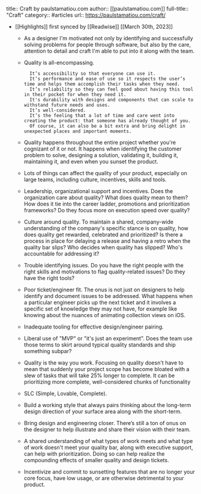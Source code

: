 title:: Craft by paulstamatiou.com
author:: [[paulstamatiou.com]]
full-title:: "Craft"
category:: #articles
url:: https://paulstamatiou.com/craft/

- [[Highlights]] first synced by [[Readwise]] [[March 30th, 2023]]
	- As a designer I'm motivated not only by identifying and successfully solving problems for people through software, but also by the care, attention to detail and craft I'm able to put into it along with the team.
	- Quality is all-encompassing.
	    
	        It’s accessibility so that everyone can use it.
	        It’s performance and ease of use so it respects the user’s time and helps them accomplish their tasks when they need.
	        It’s reliability so they can feel good about having this tool in their pocket for when they need it.
	        It's durability with designs and components that can scale to withstand future needs and uses.
	        It’s well-considered.
	        It’s the feeling that a lot of time and care went into creating the product: that someone has already thought of you.
	        Of course, it can also be a bit extra and bring delight in unexpected places and important moments.
	- Quality happens throughout the entire project whether you're cognizant of it or not. It happens when identifying the customer problem to solve, designing a solution, validating it, building it,  maintaining it, and even when you sunset the product.
	- Lots of things can affect the quality of your product, especially on large teams, including culture, incentives, skills and tools.
	- Leadership, organizational support and incentives. Does the organization care about quality? What does quality mean to them? How does it tie into the career ladder, promotions and prioritization frameworks? Do they focus more on execution speed over quality?
	- Culture around quality. To maintain a shared, company-wide understanding of the company's specific stance is on quality, how does quality get rewarded, celebrated and prioritized? Is there a process in place for delaying a release and having a retro when the quality bar slips? Who decides when quality has slipped? Who's accountable for addressing it?
	- Trouble identifying issues. Do you have the right people with the right skills and motivations to flag quality-related issues? Do they have the right tools?
	- Poor ticket/engineer fit. The onus is not just on designers to help identify and document issues to be addressed. What happens when a particular engineer picks up the next ticket and it involves a specific set of knowledge they may not have, for example like knowing about the nuances of animating collection views on iOS.
	- Inadequate tooling for effective design/engineer pairing.
	- Liberal use of "MVP" or "it's just an experiment". Does the team use those terms to skirt around typical quality standards and ship something subpar?
	- Quality is the way you work. Focusing on quality doesn't have to mean that suddenly your project scope has become bloated with a slew of tasks that will take 25% longer to complete. It can be prioritizing more complete, well-considered chunks of functionality
	- SLC (Simple, Lovable, Complete).
	- Build a working style that always pairs thinking about the long-term design direction of your surface area along with the short-term.
	- Bring design and engineering closer. There’s still a ton of onus on the designer to help illustrate and share their vision with their team.
	- A shared understanding of what types of work meets and what type of work doesn't meet your quality bar, along with executive support, can help with prioritization. Doing so can help realize the compounding effects of smaller quality and design tickets.
	- Incentivize and commit to sunsetting features that are no longer your core focus, have low usage, or are otherwise detrimental to your product.